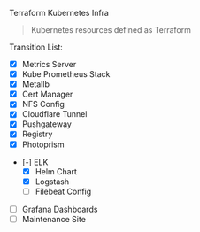 Terraform Kubernetes Infra

> Kubernetes resources defined as Terraform

Transition List:
- [x] Metrics Server
- [x] Kube Prometheus Stack
- [x] Metallb
- [x] Cert Manager
- [x] NFS Config
- [x] Cloudflare Tunnel
- [x] Pushgateway
- [x] Registry
- [x] Photoprism
- [-] ELK
  - [x] Helm Chart
  - [x] Logstash
  - [ ] Filebeat Config
- [ ] Grafana Dashboards
- [ ] Maintenance Site

